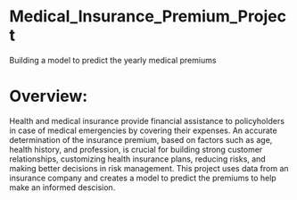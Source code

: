 # **Medical_Insurance_Premium_Project**
 Building a model to predict the yearly medical premiums

# **Overview:**

Health and medical insurance provide financial assistance to policyholders in case of medical emergencies by covering their expenses. An accurate determination of the insurance premium, based on factors such as age, health history, and profession, is crucial for building strong customer relationships, customizing health insurance plans, reducing risks, and making better decisions in risk management. This project uses data from an insurance company and creates a model to predict the premiums to help make an informed descision.